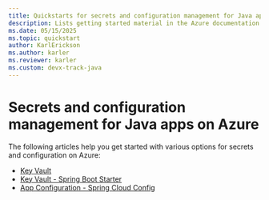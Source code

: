 ```yaml
---
title: Quickstarts for secrets and configuration management for Java apps on Azure
description: Lists getting started material in the Azure documentation for secrets and configuration management for Java apps.
ms.date: 05/15/2025
ms.topic: quickstart
author: KarlErickson
ms.author: karler
ms.reviewer: karler
ms.custom: devx-track-java
---
```


# Secrets and configuration management for Java apps on Azure

The following articles help you get started with various options for secrets and configuration on Azure:

- [Key Vault](/azure/key-vault/quick-create-java)
- [Key Vault - Spring Boot Starter](../spring-framework/configure-spring-boot-starter-java-app-with-azure-key-vault.md)
- [App Configuration - Spring Cloud Config](/azure/azure-app-configuration/quickstart-java-spring-app)
